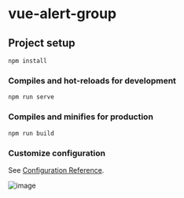 # vue-alert-group

## Project setup
```
npm install
```

### Compiles and hot-reloads for development
```
npm run serve
```

### Compiles and minifies for production
```
npm run build
```

### Customize configuration
See [Configuration Reference](https://cli.vuejs.org/config/).

![image](https://user-images.githubusercontent.com/40242564/134556850-4135f103-8ee6-4d70-9f6a-204f6b5ddb50.png)
